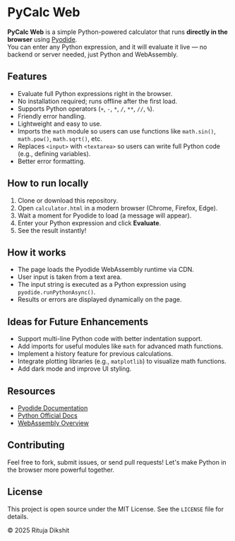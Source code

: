 # PyCalc Web

**PyCalc Web** is a simple Python-powered calculator that runs **directly in the browser** using [Pyodide](https://pyodide.org/).  
You can enter any Python expression, and it will evaluate it live — no backend or server needed, just Python and WebAssembly.

## Features
- Evaluate full Python expressions right in the browser.
- No installation required; runs offline after the first load.
- Supports Python operators (`+`, `-`, `*`, `/`, `**`, `//`, `%`).
- Friendly error handling.
- Lightweight and easy to use.
- Imports the `math` module so users can use functions like `math.sin()`, `math.pow()`, `math.sqrt()`, etc.
- Replaces `<input>` with `<textarea>` so users can write full Python code (e.g., defining variables).
- Better error formatting.

## How to run locally
1. Clone or download this repository.  
2. Open `calculator.html` in a modern browser (Chrome, Firefox, Edge).  
3. Wait a moment for Pyodide to load (a message will appear).  
4. Enter your Python expression and click **Evaluate**.  
5. See the result instantly!

## How it works
- The page loads the Pyodide WebAssembly runtime via CDN.  
- User input is taken from a text area.  
- The input string is executed as a Python expression using `pyodide.runPythonAsync()`.  
- Results or errors are displayed dynamically on the page.

## Ideas for Future Enhancements
- Support multi-line Python code with better indentation support.  
- Add imports for useful modules like `math` for advanced math functions.  
- Implement a history feature for previous calculations.  
- Integrate plotting libraries (e.g., `matplotlib`) to visualize math functions.  
- Add dark mode and improve UI styling.

## Resources
- [Pyodide Documentation](https://pyodide.org/en/stable/)  
- [Python Official Docs](https://docs.python.org/3/)  
- [WebAssembly Overview](https://webassembly.org/)

## Contributing
Feel free to fork, submit issues, or send pull requests! Let's make Python in the browser more powerful together.

## License
This project is open source under the MIT License. See the `LICENSE` file for details.

© 2025 Rituja Dikshit
